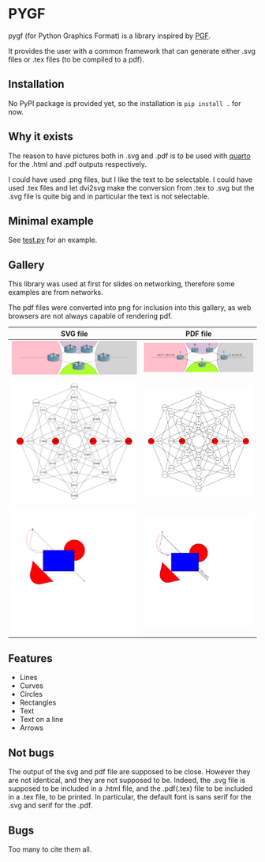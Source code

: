# PYGF

pygf (for Python Graphics Format) is a library inspired by [PGF](https://ctan.org/pkg/pgf).

It provides the user with a common framework that can generate either .svg files or .tex files (to be compiled to a pdf).

## Installation 
No PyPI package is provided yet, so the installation is ``pip install .`` for now.

## Why it exists

The reason to have pictures both in .svg and .pdf is to be used with [quarto](https://quarto.org) for the .html and .pdf outputs respectively.

I could have used .png files, but I like the text to be selectable.
I could have used .tex files and let dvi2svg make the conversion from .tex to .svg but the .svg file is quite big and in particular the text is not selectable.


## Minimal example

See [test.py](tests/test.py) for an example.

## Gallery

This library was used at first for slides on networking, therefore some examples are from networks.

The pdf files were converted into png for inclusion into this gallery, as web browsers are not always capable of rendering pdf.

| SVG file | PDF file  |
|----------|-----------|
| ![](gallery/exemple_zone.svg) | ![](gallery/exemple_zone.png  ) |
| ![](gallery/code5.svg) | ![](gallery/code5.png) |
| ![](gallery/test.svg) | ![](gallery/test.png) |


## Features

- Lines
- Curves
- Circles
- Rectangles
- Text
- Text on a line
- Arrows

## Not bugs

The output of the svg and pdf file are supposed to be close.
However they are not identical, and they are not supposed to be. Indeed, the .svg file is supposed to be included in a .html file, and the .pdf(.tex) file to be included in a .tex file, to be printed.
In particular, the default font is sans serif for the .svg and serif for the .pdf.

## Bugs

Too many to cite them all.








